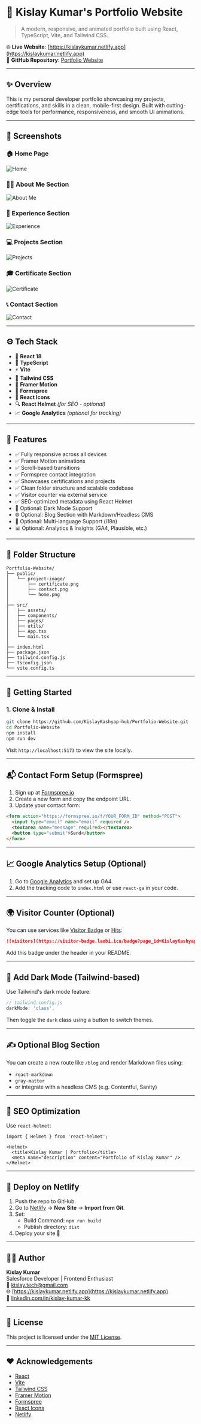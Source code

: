 # 🚀 Kislay Kumar's Portfolio Website

> A modern, responsive, and animated portfolio built using React, TypeScript, Vite, and Tailwind CSS.

🌐 **Live Website**: [https://kislaykumar.netlify.app](https://kislaykumar.netlify.app)  
📂 **GitHub Repository**: [Portfolio Website](https://github.com/KislayKashyap-hub/Portfolio-Website)

---

## ✨ Overview

This is my personal developer portfolio showcasing my projects, certifications, and skills in a clean, mobile-first design. Built with cutting-edge tools for performance, responsiveness, and smooth UI animations.

---

## 📸 Screenshots

### 🏠 Home Page
![Home](/project-image/Home.png)

### 🧑‍💻 About Me Section
![About Me](/project-image/AboutMe.png)

### 💼 Experience Section
![Experience](/project-image/experience.png)

### 💻 Projects Section
![Projects](/project-image/projects.png)

### 🎓 Certificate Section
![Certificate](/project-image/certificate.png)

### 📞 Contact Section
![Contact](/project-image/contact.png)

---


## ⚙️ Tech Stack

- 🚀 **React 18**
- 🧠 **TypeScript**
- ⚡ **Vite**
- 💎 **Tailwind CSS**
- 🎥 **Framer Motion**
- 📩 **Formspree**
- 🧩 **React Icons**
- 🔍 **React Helmet** *(for SEO - optional)*
- 📈 **Google Analytics** *(optional for tracking)*

---

## 🔧 Features

- ✅ Fully responsive across all devices
- ✅ Framer Motion animations
- ✅ Scroll-based transitions
- ✅ Formspree contact integration
- ✅ Showcases certifications and projects
- ✅ Clean folder structure and scalable codebase
- ✅ Visitor counter via external service
- ✅ SEO-optimized metadata using React Helmet
- 🌙 Optional: Dark Mode Support
- 🌐 Optional: Blog Section with Markdown/Headless CMS
- 🧠 Optional: Multi-language Support (i18n)
- 📊 Optional: Analytics & Insights (GA4, Plausible, etc.)

---

## 📁 Folder Structure

```
Portfolio-Website/
├── public/
│   └── project-image/
│       ├── certificate.png
│       ├── contact.png
│       └── home.png
│
├── src/
│   ├── assets/
│   ├── components/
│   ├── pages/
│   ├── utils/
│   ├── App.tsx
│   └── main.tsx
│
├── index.html
├── package.json
├── tailwind.config.js
├── tsconfig.json
└── vite.config.ts
```

---

## 🚀 Getting Started

### 1. Clone & Install

```bash
git clone https://github.com/KislayKashyap-hub/Portfolio-Website.git
cd Portfolio-Website
npm install
npm run dev
```

Visit `http://localhost:5173` to view the site locally.

---

## 📬 Contact Form Setup (Formspree)

1. Sign up at [Formspree.io](https://formspree.io/)
2. Create a new form and copy the endpoint URL.
3. Update your contact form:

```html
<form action="https://formspree.io/f/YOUR_FORM_ID" method="POST">
  <input type="email" name="email" required />
  <textarea name="message" required></textarea>
  <button type="submit">Send</button>
</form>
```

---

## 📈 Google Analytics Setup (Optional)

1. Go to [Google Analytics](https://analytics.google.com/) and set up GA4.
2. Add the tracking code to `index.html` or use `react-ga` in your code.

---

## 🌍 Visitor Counter (Optional)

You can use services like [Visitor Badge](https://visitor-badge.laobi.icu/) or [Hits](https://hits.seeyoufarm.com/):

```markdown
![visitors](https://visitor-badge.laobi.icu/badge?page_id=KislayKashyap-hub.Portfolio-Website)
```

Add this badge under the header in your README.

---

## 🌙 Add Dark Mode (Tailwind-based)

Use Tailwind's dark mode feature:

```js
// tailwind.config.js
darkMode: 'class',
```

Then toggle the `dark` class using a button to switch themes.

---

## ✍️ Optional Blog Section

You can create a new route like `/blog` and render Markdown files using:

- `react-markdown`
- `gray-matter`
- or integrate with a headless CMS (e.g. Contentful, Sanity)

---

## 🔐 SEO Optimization

Use `react-helmet`:

```tsx
import { Helmet } from 'react-helmet';

<Helmet>
  <title>Kislay Kumar | Portfolio</title>
  <meta name="description" content="Portfolio of Kislay Kumar" />
</Helmet>
```

---

## 🚀 Deploy on Netlify

1. Push the repo to GitHub.
2. Go to [Netlify](https://netlify.com) → **New Site** → **Import from Git**.
3. Set:
   - Build Command: `npm run build`
   - Publish directory: `dist`
4. Deploy your site 🎉

---

## 🙋‍♂️ Author

**Kislay Kumar**  
Salesforce Developer | Frontend Enthusiast  
📧 kislay.tech@gmail.com  
🌐 [https://kislaykumar.netlify.app](https://kislaykumar.netlify.app)  
💼 [linkedin.com/in/kislay-kumar-kk](https://linkedin.com/in/kislay-kumar-kk)

---

## 📝 License

This project is licensed under the [MIT License](LICENSE).

---

## ❤️ Acknowledgements

- [React](https://react.dev)
- [Vite](https://vitejs.dev)
- [Tailwind CSS](https://tailwindcss.com)
- [Framer Motion](https://www.framer.com/motion/)
- [Formspree](https://formspree.io/)
- [React Icons](https://react-icons.github.io/react-icons/)
- [Netlify](https://www.netlify.com/)
